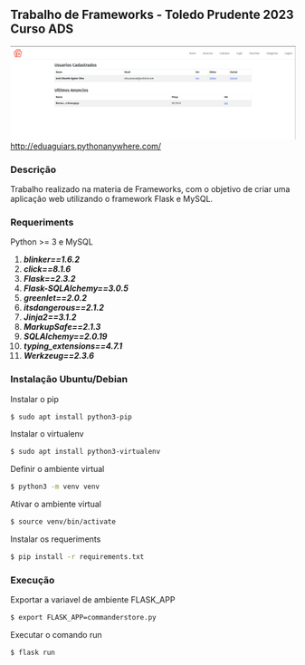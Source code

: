 ## Trabalho de Frameworks - Toledo Prudente 2023 Curso ADS
![Alt text](image.png)
http://eduaguiars.pythonanywhere.com/
### Descrição ###
Trabalho realizado na materia de Frameworks, com o objetivo de criar uma aplicação web utilizando o framework Flask e MySQL.

### Requeriments ###
Python >= 3 e MySQL
1. ***blinker==1.6.2***
2. ***click==8.1.6***
3. ***Flask==2.3.2***
4. ***Flask-SQLAlchemy==3.0.5***
5. ***greenlet==2.0.2***
6. ***itsdangerous==2.1.2***
7. ***Jinja2==3.1.2***
8. ***MarkupSafe==2.1.3***
9. ***SQLAlchemy==2.0.19***
10. ***typing_extensions==4.7.1***
11. ***Werkzeug==2.3.6***

### Instalação Ubuntu/Debian ###
Instalar o pip
```bash
$ sudo apt install python3-pip
```
Instalar o virtualenv
```bash
$ sudo apt install python3-virtualenv
```
Definir o ambiente virtual
```bash
$ python3 -m venv venv
```
Ativar o ambiente virtual
```bash
$ source venv/bin/activate
```
Instalar os requeriments
```bash
$ pip install -r requirements.txt
```
### Execução ###
Exportar a variavel de ambiente FLASK_APP
```bash
$ export FLASK_APP=commanderstore.py
```
Executar o comando run
```bash
$ flask run
```
